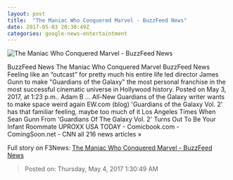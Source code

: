 ```yaml
---
layout: post
title:  "The Maniac Who Conquered Marvel - BuzzFeed News"
date: 2017-05-03 20:30:49Z
categories: google-news-entertaintment
---
```


![The Maniac Who Conquered Marvel - BuzzFeed News](https://img.buzzfeed.com/buzzfeed-static/static/2017-05/2/19/enhanced/buzzfeed-prod-fastlane-02/longform-original-25856-1493769019-3.jpg?crop=1600:1072;0,0)

BuzzFeed News The Maniac Who Conquered Marvel BuzzFeed News Feeling like an “outcast” for pretty much his entire life led director James Gunn to make "Guardians of the Galaxy" the most personal franchise in the most successful cinematic universe in Hollywood history. Posted on May 3, 2017, at 1:23 p.m.. Adam B ... All-New Guardians of the Galaxy writer wants to make space weird again EW.com (blog) 'Guardians of the Galaxy Vol. 2' has that familiar feeling, maybe too much of it Los Angeles Times When Sean Gunn From 'Guardians Of The Galaxy Vol. 2' Turns Out To Be Your Infant Roommate UPROXX USA TODAY - Comicbook.com - ComingSoon.net - CNN all 216 news articles »


Full story on F3News: [The Maniac Who Conquered Marvel - BuzzFeed News](http://www.f3nws.com/n/SEbzDE)

> Posted on: Thursday, May 4, 2017 1:30:49 AM
